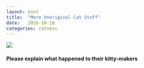 ```yaml
---
layout: post
title:  "More Unoriginal Cat Stuff"
date:   2016-10-18
categories: catness
---
```


<html>
<body>
<img src="http://cdn2-www.cattime.com/assets/uploads/gallery/25-funny-cat-memes/funny-cat-meme.jpg"/>
<h4>Please explain what happened to their kitty-makers</h4>
</body>
</html>

